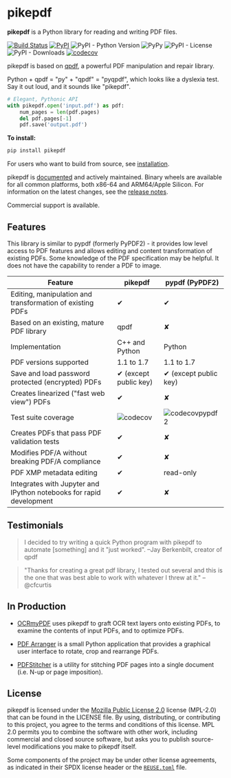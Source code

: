 <!-- SPDX-FileCopyrightText: 2022 James R. Barlow -->
<!-- SPDX-License-Identifier: MPL-2.0 -->

pikepdf
=======

**pikepdf** is a Python library for reading and writing PDF files.

[![Build Status](https://github.com/pikepdf/pikepdf/actions/workflows/build.yml/badge.svg)](https://github.com/pikepdf/pikepdf/actions/workflows/build.yml) [![PyPI](https://img.shields.io/pypi/v/pikepdf.svg)](https://pypi.org/project/pikepdf/) ![PyPI - Python Version](https://img.shields.io/pypi/pyversions/pikepdf) ![PyPy](https://img.shields.io/badge/3.9-blue) ![PyPI - License](https://img.shields.io/pypi/l/pikepdf) ![PyPI - Downloads](https://img.shields.io/pypi/dm/pikepdf)  [![codecov](https://codecov.io/gh/pikepdf/pikepdf/branch/main/graph/badge.svg?token=8FJ755317J)](https://codecov.io/gh/pikepdf/pikepdf)

pikepdf is based on [qpdf](https://github.com/qpdf/qpdf), a powerful PDF manipulation and repair library.

Python + qpdf = "py" + "qpdf" = "pyqpdf", which looks like a dyslexia test. Say it out loud, and it sounds like "pikepdf".

```python
# Elegant, Pythonic API
with pikepdf.open('input.pdf') as pdf:
    num_pages = len(pdf.pages)
    del pdf.pages[-1]
    pdf.save('output.pdf')
```

**To install:**

```bash
pip install pikepdf
```

For users who want to build from source, see [installation](https://pikepdf.readthedocs.io/en/latest/index.html).

pikepdf is [documented](https://pikepdf.readthedocs.io/en/latest/index.html) and actively maintained. Binary wheels are available for all common platforms, both x86-64 and ARM64/Apple Silicon. For information on the latest changes, see the [release notes](https://pikepdf.readthedocs.io/en/latest/releasenotes/index.html).

Commercial support is available.

Features
--------

This library is similar to pypdf (formerly PyPDF2) - it provides low level access to PDF features and allows editing and content transformation of existing PDFs. Some knowledge of the PDF specification may be helpful. It does not have the capability to render a PDF to image.

| **Feature**                                                         | **pikepdf**           | **pypdf** (PyPDF2)                        |
| ------------------------------------------------------------------- |-----------------------| ----------------------------------------- |
| Editing, manipulation and transformation of existing PDFs           | ✔                     | ✔                                         |
| Based on an existing, mature PDF library                            | qpdf                  | ✘                                         |
| Implementation                                                      | C++ and Python        | Python                                    |
| PDF versions supported                                              | 1.1 to 1.7            | 1.1 to 1.7                                |
| Save and load password protected (encrypted) PDFs                   | ✔ (except public key) | ✔ (except public key)                     |
| Creates linearized ("fast web view") PDFs                           | ✔                     | ✘                                         |
| Test suite coverage                                                 | ![codecov][codecov]   | ![codecovpypdf2][codecovpypdf]            |
| Creates PDFs that pass PDF validation tests                         | ✔                     | ✘                                         |
| Modifies PDF/A without breaking PDF/A compliance                    | ✔                     | ✘                                         |
| PDF XMP metadata editing                                            | ✔                     | read-only                                 |
| Integrates with Jupyter and IPython notebooks for rapid development | ✔                     | ✘                                         |

[codecov]: https://codecov.io/gh/pikepdf/pikepdf/branch/main/graph/badge.svg?token=8FJ755317J

[codecovpypdf]: https://codecov.io/gh/py-pdf/pypdf/branch/main/graph/badge.svg?token=id42cGNZ5Z

Testimonials
------------

> I decided to try writing a quick Python program with pikepdf to automate [something] and it "just worked". –Jay Berkenbilt, creator of qpdf

> "Thanks for creating a great pdf library, I tested out several and this is the one that was best able to work with whatever I threw at it." –@cfcurtis

In Production
-------------

* [OCRmyPDF](https://github.com/ocrmypdf/OCRmyPDF) uses pikepdf to graft OCR text layers onto existing PDFs, to examine the contents of input PDFs, and to optimize PDFs.

* [PDF Arranger](https://github.com/jeromerobert/pdfarranger) is a small Python application that provides a graphical user interface to rotate, crop and rearrange PDFs.

* [PDFStitcher](https://github.com/cfcurtis/sewingutils) is a utility for stitching PDF pages into a single document (i.e. N-up or page imposition).

License
-------

pikepdf is licensed under the [Mozilla Public License 2.0](https://www.mozilla.org/en-US/MPL/2.0/) license (MPL-2.0) that can be found in the LICENSE file. By using, distributing, or contributing to this project, you agree to the terms and conditions of this license. MPL 2.0 permits you to combine the software with other work, including commercial and closed source software, but asks you to publish source-level modifications you make to pikepdf itself.

Some components of the project may be under other license agreements, as indicated in their SPDX license header or the [`REUSE.toml`](REUSE.toml) file.

